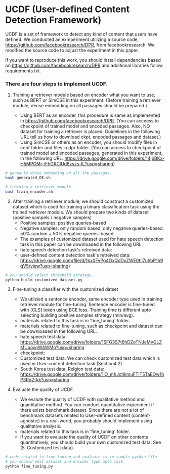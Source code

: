 # UCDF (User-defined Content Detection Framework)

UCDF is a set of framework to detect any kind of content that users have defined.
We conducted an exmperiment utilizing a source code, https://github.com/facebookresearch/DPR, from facebookresearch. We modified the source code to adjust the experiment in this paper. 

If you want to reproduce this work, you should install dependencies based on https://github.com/facebookresearch/DPR and additional libraries follow requirements.txt. 

### There are four steps to implement UCDF.
1. Training a retriever module based on encoder what you want to use, such as BERT or SimCSE in this experiment. (Before training a retriever module, dense embedding on all passages should be prepared.)

	- Using BERT as an encoder, this procedure is same as implemented in https://github.com/facebookresearch/DPR. (You can acceess to checkpoint of trained model and encoded passages. Also, NQ dataset for training a retriever is placed. Guidelines in the following URL tell us how to download ckpt, encoded passages and dataset.)
	- Using SimCSE or others as an encoder, you should modify files in conf folder and files in dpr folder. (You can access to checkpoint of trained model and encoded passages, generated in this experiment, in the following URL.  https://drive.google.com/drive/folders/14jbBKx-H5MPOMr-jFhGRClUd8zszs-IL?usp=sharing)


```bash
# genearte dense embedding on all the passages. 
bash generated_DE.sh

# training a retriever module
bash train_encoder.sh
```


2. After training a retriever module, we should construct a customized dataset which is used for training a binary classification task using the trained retriever module. We should prepare two kinds of dataset (positive sampels / negative samples)
	- Positive samples: positive queries-based
	- Negative samples: only random based, only negative queries-based, 50% random + 50% negative queries-based
	- The examples of customized dataset used for hate speech detection task in this paper can be downloaded in the following URL. 
	- hate speech detection task's retreived data:
	- user-defined content detection task's retreived data: https://drive.google.com/file/d/1px0FvPg4OxQdDxZWE0tIi7uhbP1h9qV5/view?usp=sharing)

```bash
# you should select threshold strategy.
python build_customized_dataset.py
```

3. Fine-tuning a classifier with the customized datset
	- We utilzied a sentence encoder, same encoder type used in training retriever module for fine-tuning. Sentence encoder is fine-tuned with [CLS] token using BCE loss. Training time is different upto selecting building positive samples strategy (min/avg). 
	- materials related to this task is in 'fine_tuning' folder.
	- materials related to fine-tuning, such as checkpoint and dataset can be downloaded in the following URL.
	- hate speech test data: https://drive.google.com/drive/folders/1SFG3S7t6hDZoTNJeMvGLZMUuoxqW4WMo?usp=sharing
	- checkpoint: 
	- Customized test data: We can check customized test data which is used in User-content detection task (Section4.2)
	- South Korea test data, Relgion test data: https://drive.google.com/drive/folders/1lO_mhJctikmuFTiT5TaEOw1hP3Rn2-kk?usp=sharing

4. Evaluate the quality of UCDF.
	- We evalute the quality of UCDF with qualitative method and quantitative method. You can conduct quantitative experiment if there exists benchmark dataset. Since there are not a lot of benchmark datasets related to User-defined content (content-agnostic) in a real-world, you probably should implement using qualitative analysis.
	- materials related to this task is in 'fine_tuning' folder.
	- If you want to evaluate the quality of UCDF on other contents quantitatively, you should build your own customized test data. See (5. Customized test data).


```bash
# code related to fine-tuning and evaluate is in sample python file
# you should edit dataset and encoder type upto task
python fine_tuning.py
```

